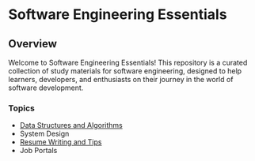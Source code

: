 # Software Engineering Essentials

## Overview

Welcome to Software Engineering Essentials! This repository is a curated collection of study materials for software engineering, designed to help learners, developers, and enthusiasts on their journey in the world of software development.

### Topics
* [Data Structures and Algorithms](dsa.md)
* System Design
* [Resume Writing and Tips](resume.md)
* Job Portals
